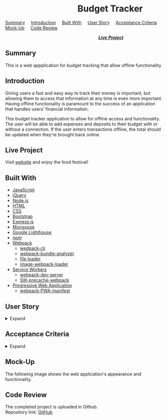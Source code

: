 #  &nbsp; &nbsp; &nbsp; &nbsp; &nbsp; &nbsp; &nbsp; &nbsp; &nbsp; &nbsp; &nbsp; &nbsp; &nbsp; &nbsp; &nbsp; &nbsp; &nbsp; &nbsp;Budget Tracker

[Summary](#Summary) &nbsp; &nbsp; [Introduction](#Introduction) &nbsp; &nbsp; [Built With](#Built-With) &nbsp; &nbsp; [User Story](#User-Story) &nbsp; &nbsp; [Acceptance Criteria](#Acceptance-Criteria) &nbsp; &nbsp; [Mock-Up](#Mock-up) &nbsp; &nbsp; [Code Review](#Code-Review)   

 &nbsp; &nbsp; &nbsp; &nbsp; &nbsp; &nbsp; &nbsp; &nbsp; &nbsp; &nbsp; &nbsp; &nbsp; &nbsp; &nbsp; &nbsp; &nbsp; &nbsp; &nbsp; &nbsp; &nbsp;  &nbsp; &nbsp; &nbsp; &nbsp; &nbsp; &nbsp; &nbsp; &nbsp; &nbsp; &nbsp; &nbsp; &nbsp; &nbsp; &nbsp; &nbsp; &nbsp; &nbsp; &nbsp; [***Live Project***](#Live-Project)

 ## Summary

 This is a web appplication for budget tracking that allow offline functionality

 ## Introduction
 Giving users a fast and easy way to track their money is important, but allowing them to access that information at any time is even more important. Having offline functionality is paramount to the success of an application that handles users’ financial information.  

 This budget tracker application to allow for offline access and functionality. The user will be able to add expenses and deposits to their budget with or without a connection. If the user enters transactions offline, the total should be updated when they're brought back online. 

## Live Project

Visit [website]() and enjoy the food festival!

## Built With
* [JavaScript](https://www.javascript.com/)
* [jQuery](https://jquery.com/)
* [Node.js](https://nodejs.org/en/)
* [HTML](https://developer.mozilla.org/en-US/docs/Web/HTML)
* [CSS](https://developer.mozilla.org/en-US/docs/Web/CSS)
* [Bootstrap](https://getbootstrap.com/)
* [Express.js](https://expressjs.com/)
* [Mongoose](https://mongoosejs.com/)
* [Google Lighthouse](https://developers.google.com/web/tools/lighthouse)
* [npm](https://www.npmjs.com/)
* [Webpack](https://webpack.js.org/)
    * [wedpack-cli](https://www.npmjs.com/package/webpack-cli)
    * [webpack-bundle-analyzer](https://www.npmjs.com/package/webpack-bundle-analyzer)
    * [file loader](https://www.npmjs.com/package/file-loader)
    * [image-webpack-loader](https://www.npmjs.com/package/image-webpack-loader)
* [Service Workers](https://developers.google.com/web/fundamentals/primers/service-workers)
    * [webpack-dev-server](https://www.npmjs.com/package/webpack-dev-server)
    * [SW-precache-webpack](https://www.npmjs.com/package/sw-precache-webpack-plugin)
* [Progressive Web Application](https://developer.mozilla.org/en-US/docs/Web/Progressive_web_apps)
    * [webpack-PWA-manifest](https://www.npmjs.com/package/webpack-pwa-manifest)


 ## User Story
<details>
<summary>Expand</summary>  
    AS AN avid traveler
    I WANT to be able to track my withdrawals and deposits with or without a data/internet connection
    SO THAT my account balance is accurate when I am traveling 
    
</details>

## Acceptance Criteria
<details>
<summary>Expand</summary>
    GIVEN a budget tracker without an internet connection
    WHEN the user inputs an expense or deposit
    THEN they will receive a notification that they have added an expense or deposit
    WHEN the user reestablishes an internet connection
    THEN the deposits or expenses added while they were offline are added to their transaction history and their totals are updated
</details>

## Mock-Up
The following image shows the web application's appearance and functionality.



## Code Review

The completed project is uploaded in Github.  
Repository link:  [GitHub](https://github.com/rosefrancis-tech/budget-tracker)  

